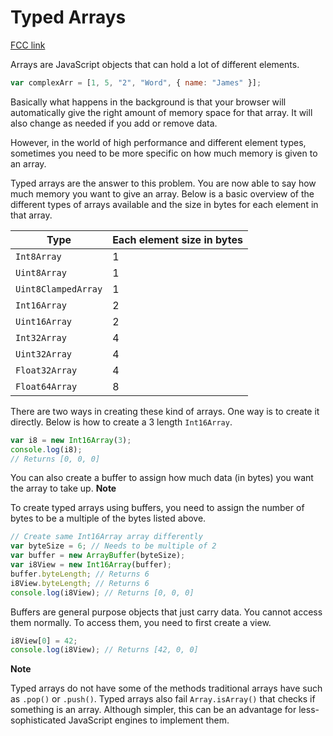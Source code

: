 # Typed Arrays

[FCC link](https://www.freecodecamp.org/learn/coding-interview-prep/data-structures/typed-arrays)

Arrays are JavaScript objects that can hold a lot of different elements.

```js
var complexArr = [1, 5, "2", "Word", { name: "James" }];
```

Basically what happens in the background is that your browser will automatically
give the right amount of memory space for that array. It will also change as
needed if you add or remove data.

However, in the world of high performance and different element types, sometimes
you need to be more specific on how much memory is given to an array.

Typed arrays are the answer to this problem. You are now able to say how much
memory you want to give an array. Below is a basic overview of the different
types of arrays available and the size in bytes for each element in that array.

| Type                | Each element size in bytes |
| ------------------- | -------------------------- |
| `Int8Array`         | 1                          |
| `Uint8Array`        | 1                          |
| `Uint8ClampedArray` | 1                          |
| `Int16Array`        | 2                          |
| `Uint16Array`       | 2                          |
| `Int32Array`        | 4                          |
| `Uint32Array`       | 4                          |
| `Float32Array`      | 4                          |
| `Float64Array`      | 8                          |

There are two ways in creating these kind of arrays. One way is to create it
directly. Below is how to create a 3 length `Int16Array`.

```js
var i8 = new Int16Array(3);
console.log(i8);
// Returns [0, 0, 0]
```

You can also create a buffer to assign how much data (in bytes) you want the
array to take up. **Note**

To create typed arrays using buffers, you need to assign the number of bytes to
be a multiple of the bytes listed above.

```js
// Create same Int16Array array differently
var byteSize = 6; // Needs to be multiple of 2
var buffer = new ArrayBuffer(byteSize);
var i8View = new Int16Array(buffer);
buffer.byteLength; // Returns 6
i8View.byteLength; // Returns 6
console.log(i8View); // Returns [0, 0, 0]
```

Buffers are general purpose objects that just carry data. You cannot access them
normally. To access them, you need to first create a view.

```js
i8View[0] = 42;
console.log(i8View); // Returns [42, 0, 0]
```

**Note**

Typed arrays do not have some of the methods traditional arrays have such as
`.pop()` or `.push()`. Typed arrays also fail `Array.isArray()` that checks if
something is an array. Although simpler, this can be an advantage for
less-sophisticated JavaScript engines to implement them.
